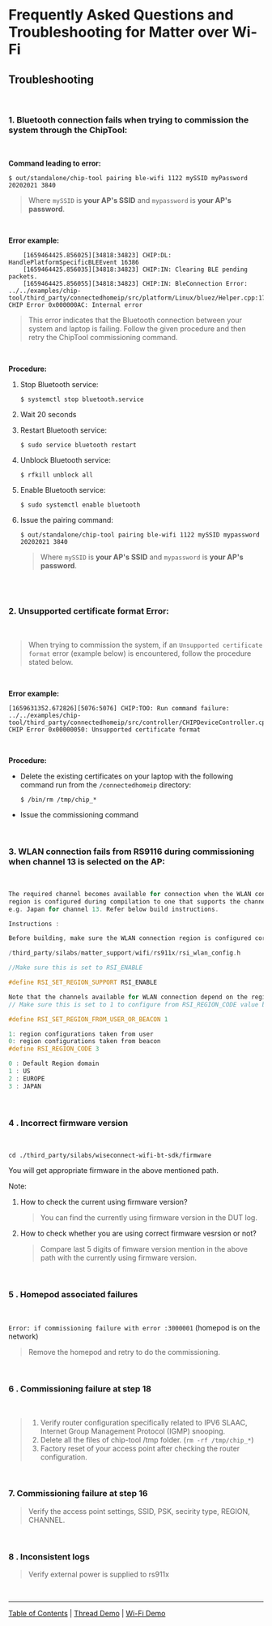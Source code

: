 # Frequently Asked Questions and Troubleshooting for Matter over Wi-Fi

## Troubleshooting

<br>

### 1. Bluetooth connection fails when trying to commission the system through the ChipTool:

<br>

**Command leading to error:**

`$ out/standalone/chip-tool pairing ble-wifi 1122 mySSID myPassword 20202021 3840`

> Where `mySSID` is **your AP's SSID** and `mypassword` is **your AP's
> password**.

<br>

**Error example:**

```log
    [1659464425.856025][34818:34823] CHIP:DL: HandlePlatformSpecificBLEEvent 16386
    [1659464425.856035][34818:34823] CHIP:IN: Clearing BLE pending packets.
    [1659464425.856055][34818:34823] CHIP:IN: BleConnection Error: ../../examples/chip-tool/third_party/connectedhomeip/src/platform/Linux/bluez/Helper.cpp:1775: CHIP Error 0x000000AC: Internal error
```

> This error indicates that the Bluetooth connection between your system and
> laptop is failing. Follow the given procedure and then retry the ChipTool
> commissioning command.

<br>

**Procedure:**

1. Stop Bluetooth service:

    `$ systemctl stop bluetooth.service`

2. Wait 20 seconds
3. Restart Bluetooth service:

    `$ sudo service bluetooth restart`

4. Unblock Bluetooth service:

    `$ rfkill unblock all`

5. Enable Bluetooth service:

    `$ sudo systemctl enable bluetooth`

6. Issue the pairing command:

    `$ out/standalone/chip-tool pairing ble-wifi 1122 mySSID mypassword 20202021 3840`

    > Where `mySSID` is **your AP's SSID** and `mypassword` is **your AP's
    > password**.

<br> <br>

### 2. Unsupported certificate format Error:

<br>

> When trying to commission the system, if an `Unsupported certificate format`
> error (example below) is encountered, follow the procedure stated below.

<br>

**Error example:**

```log
[1659631352.672826][5076:5076] CHIP:TOO: Run command failure: ../../examples/chip-tool/third_party/connectedhomeip/src/controller/CHIPDeviceController.cpp:1275: CHIP Error 0x00000050: Unsupported certificate format
```

<br>

**Procedure:**

-   Delete the existing certificates on your laptop with the following command
    run from the `/connectedhomeip` directory:

    `$ /bin/rm /tmp/chip_*`

-   Issue the commissioning command

<br>

### 3. WLAN connection fails from RS9116 during commissioning when channel 13 is selected on the AP:

<br>

```c
The required channel becomes available for connection when the WLAN connection
region is configured during compilation to one that supports the channel. For
e.g. Japan for channel 13. Refer below build instructions.

Instructions :

Before building, make sure the WLAN connection region is configured correctly by reviewing/modifying the following lines under

/third_party/silabs/matter_support/wifi/rs911x/rsi_wlan_config.h

//Make sure this is set to RSI_ENABLE

#define RSI_SET_REGION_SUPPORT RSI_ENABLE

Note that the channels available for WLAN connection depend on the region selected
// Make sure this is set to 1 to configure from RSI_REGION_CODE value below

#define RSI_SET_REGION_FROM_USER_OR_BEACON 1

1: region configurations taken from user
0: region configurations taken from beacon
#define RSI_REGION_CODE 3

0 : Default Region domain
1 : US
2 : EUROPE
3 : JAPAN
```

<br>

### 4 . Incorrect firmware version

<br>

```shell
cd ./third_party/silabs/wiseconnect-wifi-bt-sdk/firmware
```

You will get appropriate firmware in the above mentioned path.

Note:

1.  How to check the current using firmware version?

    > You can find the currently using firmware version in the DUT log.

2.  How to check whether you are using correct firmware vesrsion or not?

    > Compare last 5 digits of fimware version mention in the above path with
    > the currently using firmware version.

<br>

### 5 . Homepod associated failures

<br>

`Error: if commissioning failure with error :3000001` (homepod is on the
network)

> Remove the homepod and retry to do the commissioning.

<br>

### 6 . Commissioning failure at step 18

<br>

> 1. Verify router configuration specifically related to IPV6 SLAAC, Internet
>    Group Management Protocol (IGMP) snooping.
> 2. Delete all the files of chip-tool /tmp folder. (`rm -rf /tmp/chip_*`)
> 3. Factory reset of your access point after checking the router configuration.

<br>

### 7. Commissioning failure at step 16

> Verify the access point settings, SSID, PSK, secirity type, REGION, CHANNEL.

<br>

### 8 . Inconsistent logs

> Verify external power is supplied to rs911x

<br>

---

[Table of Contents](../README.md) | [Thread Demo](../thread/DEMO_OVERVIEW.md) |
[Wi-Fi Demo](./DEMO_OVERVIEW.md)
